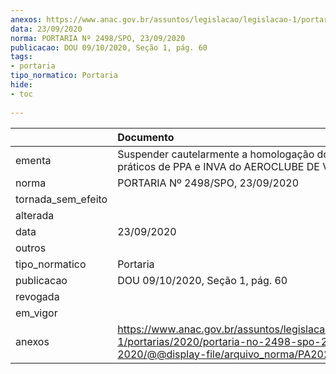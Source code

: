 ```yaml
---
anexos: https://www.anac.gov.br/assuntos/legislacao/legislacao-1/portarias/2020/portaria-no-2498-spo-23-09-2020/@@display-file/arquivo_norma/PA2020-2498.pdf
data: 23/09/2020
norma: PORTARIA Nº 2498/SPO, 23/09/2020
publicacao: DOU 09/10/2020, Seção 1, pág. 60
tags:
- portaria
tipo_normatico: Portaria
hide: 
- toc 
 
---
```


|                    | Documento                                                                                                                                            |
|:-------------------|:-----------------------------------------------------------------------------------------------------------------------------------------------------|
| ementa             | Suspender cautelarmente a homologação dos cursos práticos de PPA e INVA do AEROCLUBE DE VARGINHA.                                                    |
| norma              | PORTARIA Nº 2498/SPO, 23/09/2020                                                                                                                     |
| tornada_sem_efeito |                                                                                                                                                      |
| alterada           |                                                                                                                                                      |
| data               | 23/09/2020                                                                                                                                           |
| outros             |                                                                                                                                                      |
| tipo_normatico     | Portaria                                                                                                                                             |
| publicacao         | DOU 09/10/2020, Seção 1, pág. 60                                                                                                                     |
| revogada           |                                                                                                                                                      |
| em_vigor           |                                                                                                                                                      |
| anexos             | https://www.anac.gov.br/assuntos/legislacao/legislacao-1/portarias/2020/portaria-no-2498-spo-23-09-2020/@@display-file/arquivo_norma/PA2020-2498.pdf |